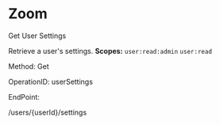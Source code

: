 #     Zoom


Get User Settings

Retrieve a user's settings.
**Scopes:** `user:read:admin` `user:read`
 



Method: Get

OperationID: userSettings

EndPoint:

/users/{userId}/settings
